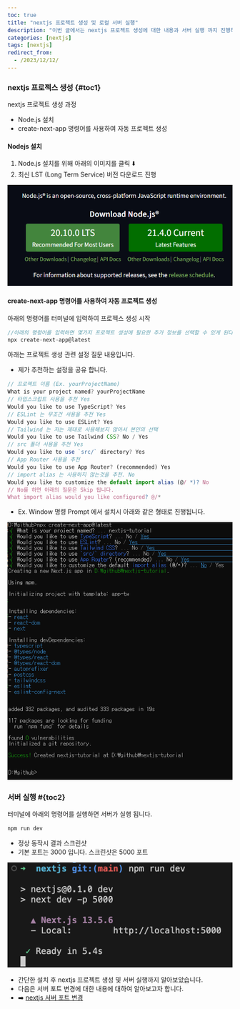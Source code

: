 ```yaml
---
toc: true
title: "nextjs 프로젝트 생성 및 로컬 서버 실행"
description: "이번 글에서는 nextjs 프로젝트 생성에 대한 내용과 서버 실행 까지 진행하는 내용을 정리하였습니다."
categories: [nextjs]
tags: [nextjs]
redirect_from:
  - /2023/12/12/
---
```


### nextjs 프로젝스 생성 {#toc1}

nextjs 프로젝트 생성 과정

- Node.js 설치
- create-next-app 명령어를 사용하여 자동 프로젝트 생성

#### Nodejs 설치

1. Node.js 설치를 위해 아래의 이미지를 클릭 :arrow_down:
2. 최신 LST (Long Term Service) 버전 다운로드 진행

[![Node.js 다운로드 사이트](/assets/images/screen/Nodejs.png)](https://nodejs.org/en)

#### create-next-app 명령어를 사용하여 자동 프로젝트 생성

아래의 명령어를 터미널에 입력하여 프로젝스 생성 시작

```js
//아래의 명령어를 입력하면 몇가지 프로젝트 생성에 필요한 추가 정보를 선택할 수 있게 된다.
npx create-next-app@latest
```

아래는 프로젝트 생성 관련 설정 질문 내용입니다.

- 제가 추천하는 설정을 공유 합니다.

```js
// 프로젝트 이름 (Ex. yourProjectName)
What is your project named? yourProjectName
// 타입스크립트 사용을 추천 Yes
Would you like to use TypeScript? Yes
// ESLint 는 무조건 사용을 추천 Yes
Would you like to use ESLint? Yes
// Tailwind 는 저는 제대로 사용해보지 않아서 본인의 선택
Would you like to use Tailwind CSS? No / Yes
// src 폴더 사용을 추천 Yes
Would you like to use `src/` directory? Yes
// App Router 사용을 추천
Would you like to use App Router? (recommended) Yes
// import alias 는 사용하지 않는것을 추천. No
Would you like to customize the default import alias (@/ *)? No
// No를 하면 아래의 질문은 Skip 됩니다.
What import alias would you like configured? @/*
```

- Ex. Window 명령 Prompt 에서 설치시 아래와 같은 형태로 진행됩니다.

![nextjs 프로젝트 설정](/assets/images/screen/nextjs-create-project.png)

### 서버 실행 #{toc2}

터미널에 아래의 명령어를 실행하면 서버가 실행 됩니다.

```js
npm run dev
```

- 정상 동작시 결과 스크린샷
- 기본 포트는 3000 입니다. 스크린샷은 5000 포트

![서버실행성공](../../assets/images/screen/서버실행성공.png)

- 간단한 설치 후 nextjs 프로젝트 생성 및 서버 실행까지 알아보았습니다.
- 다음은 서버 포트 변경에 대한 내용에 대하여 알아보고자 합니다.
- :arrow_right: [nextjs 서버 포트 변경](/nextjs/Nextjs-Tutorial-02-KR)

[^1]: This is a footnote.

[kramdown]: https://kramdown.gettalong.org/
[My Blog]: https://marindie.github.io
